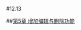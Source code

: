 #12.13

##[第5章 增加编辑与删除功能](https://github.com/nswbmw/N-blog/wiki/%E7%AC%AC5%E7%AB%A0-%E5%A2%9E%E5%8A%A0%E7%BC%96%E8%BE%91%E4%B8%8E%E5%88%A0%E9%99%A4%E5%8A%9F%E8%83%BD)
